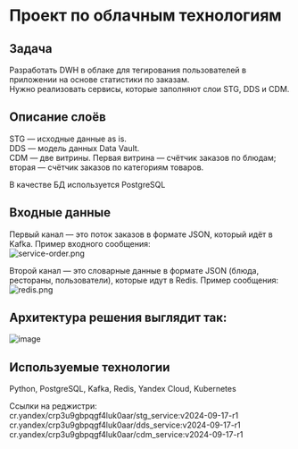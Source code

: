 # Проект по облачным технологиям

## Задача
Разработать DWH в облаке для тегирования пользователей в приложении на основе статистики по заказам.  
Нужно реализовать сервисы, которые заполняют слои STG, DDS и CDM.  

## Описание слоёв 

STG — исходные данные as is.  
DDS — модель данных Data Vault.  
CDM — две витрины. Первая витрина — счётчик заказов по блюдам; вторая — счётчик заказов по категориям товаров.  
  
В качестве БД используется PostgreSQL

## Входные данные  

Первый канал — это поток заказов в формате JSON, который идёт в Kafka. 
Пример входного сообщения:  
![service-order.png](https://github.com/Sviridova-Olga/de-project-sprint-9/tree/main/img/service-order.png)  

Второй канал — это словарные данные в формате JSON (блюда, рестораны, пользователи), которые идут в Redis. Пример сообщения:  
![redis.png](https://github.com/Sviridova-Olga/de-project-sprint-9/tree/main/img/redis.png)  
## Архитектура решения выглядит так:    
![image](https://github.com/Sviridova-Olga/de-project-sprint-9/tree/main/img/de-9.png)    
  
## Используемые технологии  
Python, PostgreSQL, Kafka, Redis, Yandex Cloud,  Kubernetes

Cсылки на реджистри:  
cr.yandex/crp3u9gbpqgf4luk0aar/stg_service:v2024-09-17-r1  
cr.yandex/crp3u9gbpqgf4luk0aar/dds_service:v2024-09-17-r1  
cr.yandex/crp3u9gbpqgf4luk0aar/cdm_service:v2024-09-17-r1


